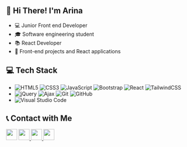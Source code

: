 ## 👋 Hi There! I'm Arina

- 💻 Junior Front end Developer
- 🎓 Software engineering student
- 📚 React Developer
- 💞️ Front-end projects and React applications

## 💻 Tech Stack

- ![HTML5](https://img.shields.io/badge/HTML5-E34F26?style=flat-square&logo=html5&logoColor=white)
 ![CSS3](https://img.shields.io/badge/CSS3-1572B6?style=flat-square&logo=css3&logoColor=white)
 ![JavaScript](https://img.shields.io/badge/JavaScript-F7DF1E?style=flat-square&logo=javascript&logoColor=black)
 ![Bootstrap](https://img.shields.io/badge/Bootstrap-563D7C?style=flat-square&logo=bootstrap&logoColor=white)
 ![React](https://img.shields.io/badge/React-61DAFB?style=flat-square&logo=react&logoColor=black)
 ![TailwindCSS](https://img.shields.io/badge/TailwindCSS-06B6D4?style=flat-square&logo=tailwind-css&logoColor=white)
- ![jQuery](https://img.shields.io/badge/jQuery-0769AD?style=flat-square&logo=jquery&logoColor=white)
 ![Ajax](https://img.shields.io/badge/Ajax-007ACC?style=flat-square&logo=ajax&logoColor=white)
 ![Git](https://img.shields.io/badge/Git-F05032?style=flat-square&logo=git&logoColor=white)
 ![GitHub](https://img.shields.io/badge/GitHub-181717?style=flat-square&logo=github&logoColor=white)
- ![Visual Studio Code](https://img.shields.io/badge/Visual%20Studio%20Code-007ACC?style=flat-square&logo=visual-studio-code&logoColor=white)

## 📞 Contact with Me
<p align="left">
<img src="https://img.shields.io/badge/Gmail-Arina.Chr81@gmail.com-white?style=flat&logo=gmail&color=white" height="30px">
 
<a href="https://t.me/ArinaCheraghi/">
    <img src="https://img.shields.io/badge/Telegram-@ArinaCheraghi-white?style=flat&logo=telegram&color=white" height="30px">
  </a>
<a href="https://www.linkedin.com/in/arinacheraghi/">
    <img src="https://img.shields.io/badge/LinkedIn-arinacheraghi-white?style=flat&logo=linkedin&color=white" height="30px">
  </a>
<a>
    <img src="https://img.shields.io/badge/Phone-09381524644-white?style=flat&logo=Phone&color=white" height="30px">
  </a>
</p>




<!---
Arina-Cheraghi/Arina-Cheraghi is a ✨ special ✨ repository because its `README.md` (this file) appears on your GitHub profile.
You can click the Preview link to take a look at your changes.
--->
